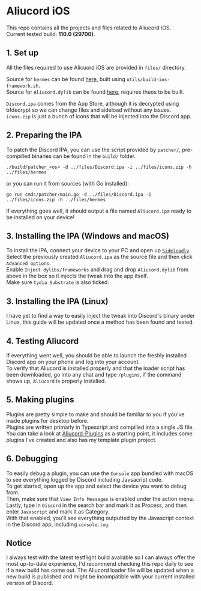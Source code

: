 # Aliucord iOS

This repo contains all the projects and files related to Aliucord iOS.  
Current tested build: **110.0 (29700)**.  

## 1. Set up

All the files required to use Alicuord iOS are provided in `files/` directory.  

Source for `hermes` can be found [here](https://github.com/Aliucord/hermes/tree/aliucord-ios), built using `utils/build-ios-framework.sh`.  
Source for `Aliucord.dylib` can be found [here](https://github.com/Aliucord/Aliucord-iOS/tweak), requires theos to be built.  

`Discord.ipa` comes from the App Store, although it is decrypted using bfdecrypt so we can change files and sideload without any issues.  
`icons.zip` is just a bunch of icons that will be injected into the Discord app.  

## 2. Preparing the IPA  

To patch the Discord IPA, you can use the script provided by `patcher/`, pre-compilled binaries can be found in the `build/` folder.  

```shell
./build/patcher_<os> -d ../files/Discord.ipa -i ../files/icons.zip -h ../files/hermes
```

or you can run it from sources (with Go installed):

```shell
go run cmds/patcher/main.go -d ../files/Discord.ipa -i ../files/icons.zip -h ../files/hermes
```

If everything goes well, it should output a file named `Aliucord.ipa` ready to be installed on your device!

## 3. Installing the IPA (Windows and macOS)

To install the IPA, connect your device to your PC and open up [`Sideloadly`](https://sideloadly.io/).  
Select the previously created `Aliucord.ipa` as the source file and then click `Advanced options`.  
Enable `Inject dylibs/frameworks` and drag and drop `Aliucord.dylib` from above in the box so it injects the tweak into the app itself.  
Make sure `Cydia Substrate` is also ticked.  

## 3. Installing the IPA (Linux)

I have yet to find a way to easily inject the tweak into Discord's binary under Linux, this guide will be updated once a method has been found and tested.  

## 4. Testing Aliucord

If everything went well, you should be able to launch the freshly installed Discord app on your phone and log into your account.  
To verify that Aliucord is installed properly and that the loader script has been downloaded, go into any chat and type `/plugins`, if the command shows up, `Aliucord` is properly installed.  

## 5. Making plugins

Plugins are pretty simple to make and should be familiar to you if you've made plugins for desktop before.  
Plugins are written primarly in Typescript and compilled into a single JS file.  
You can take a look at [Aliucord-Plugins](https://github.com/NotZoeyDev/Aliucord-Plugins) as a starting point, it includes some plugins I've created and also has my template plugin project.

## 6. Debugging

To easily debug a plugin, you can use the `Console` app bundled with macOS to see everything logged by Discord including Javsacript code.  
To get started, open up the app and select the device you want to debug from.  
Then, make sure that `View Info Messages` is enabled under the action menu.  
Lastly, type in `Discord` in the search bar and mark it as Process, and then enter `Javascript` and mark it as Category.  
With that enabled, you'll see everything outputted by the Javascript context in the Discord app, including `console.log`.

## Notice

I always test with the latest testflight build available so I can always offer the most up-to-date experience, I'd recommend checking this repo daily to see if a new build has come out.  The Aliucord loader file will be updated when a new build is published and might be incompatible with your current installed version of Discord.
